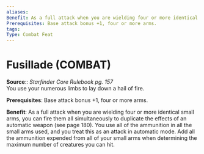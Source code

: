 ```yaml
---
aliases: 
Benefit: As a full attack when you are wielding four or more identical small arms, you can fire them all simultaneously to duplicate the effects of an automatic weapon (see page 180). You use all of the ammunition in all the small arms used, and you treat this as an attack in automatic mode. Add all the ammunition expended from all of your small arms when determining the maximum number of creatures you can hit.
Prerequisites: Base attack bonus +1, four or more arms.
tags: 
Type: Combat Feat
---
```


# Fusillade (COMBAT)

**Source**:: _Starfinder Core Rulebook pg. 157_  
You use your numerous limbs to lay down a hail of fire.

**Prerequisites**: Base attack bonus +1, four or more arms.

**Benefit**: As a full attack when you are wielding four or more identical small arms, you can fire them all simultaneously to duplicate the effects of an automatic weapon (see page 180). You use all of the ammunition in all the small arms used, and you treat this as an attack in automatic mode. Add all the ammunition expended from all of your small arms when determining the maximum number of creatures you can hit.
